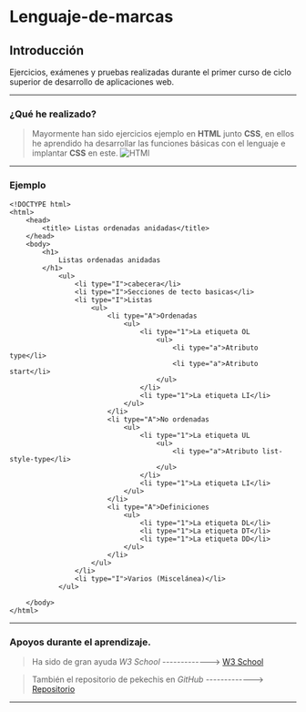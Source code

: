 # Lenguaje-de-marcas
## Introducción

Ejercicios, exámenes y pruebas realizadas durante el primer curso de ciclo superior de desarrollo de aplicaciones web.

***

### ¿Qué he realizado?

>Mayormente han sido ejercicios ejemplo en **HTML** junto **CSS**, en ellos he aprendido ha desarrollar las funciones básicas con el lenguaje e implantar **CSS** en este.
![HTMl](https://rolandocaldas.com/wp-content/uploads/2013/10/css3-html5-e1383236383597.png)

***

### Ejemplo

```
<!DOCTYPE html>
<html>
    <head>
        <title> Listas ordenadas anidadas</title>
    </head>
    <body>
        <h1>
            Listas ordenadas anidadas
        </h1>
            <ul>
                <li type="I">cabecera</li>
                <li type="I">Secciones de tecto basicas</li>
                <li type="I">Listas
                    <ul>
                        <li type="A">Ordenadas
                            <ul>
                                <li type="1">La etiqueta OL
                                    <ul>
                                        <li type="a">Atributo type</li>
                                        <li type="a">Atributo start</li>
                                    </ul>
                                </li>
                                <li type="1">La etiqueta LI</li>
                            </ul>
                        </li>
                        <li type="A">No ordenadas
                            <ul>
                                <li type="1">La etiqueta UL
                                    <ul>
                                        <li type="a">Atributo list-style-type</li>
                                    </ul>
                                </li>
                                <li type="1">La etiqueta LI</li>
                            </ul>
                        </li>
                        <li type="A">Definiciones
                            <ul>
                                <li type="1">La etiqueta DL</li>
                                <li type="1">La etiqueta DT</li>
                                <li type="1">La etiqueta DD</li>
                            </ul>
                        </li>
                    </ul>
                </li>
                <li type="I">Varios (Miscelánea)</li>
            </ul>

    </body>
</html>

```
***

### Apoyos durante el aprendizaje.

> Ha sido de gran ayuda _W3 School_ -------------> [W3 School](https://www.w3schools.com/html/default.asp)

> También el repositorio de pekechis en _GitHub_ -------------> [Repositorio](https://github.com/pekechis/OpenWebinars_Introduccion_HTML_CSS)

***
